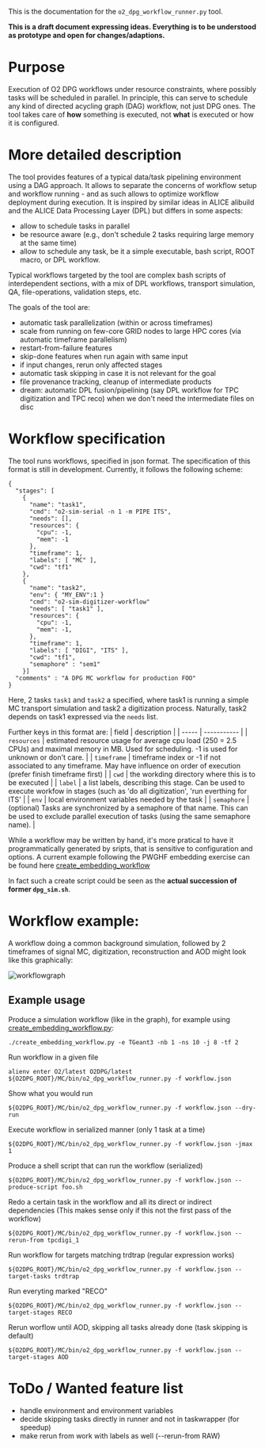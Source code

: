 This is the documentation for the `o2_dpg_workflow_runner.py` tool.

**This is a draft document expressing ideas. Everything is to be understood as prototype and open for changes/adaptions.**

# Purpose

Execution of O2 DPG workflows under resource constraints, where possibly tasks
will be scheduled in parallel.
In principle, this can serve to schedule any kind of directed acycling graph (DAG)
workflow, not just DPG ones. The tool takes care of **how** something is executed,
not **what** is executed or how it is configured.

# More detailed description

The tool provides features of a typical data/task pipelining environment
using a DAG approach. It allows to separate the concerns of workflow setup and workflow running - and as such
allows to optimize workflow deployment during execution.
It is inspired by similar ideas in ALICE alibuild and the ALICE Data Processing Layer (DPL) but differs in some aspects:

   * allow to schedule tasks in parallel
   * be resource aware (e.g., don't schedule 2 tasks requiring large memory at the same time)
   * allow to schedule any task, be it a simple executable, bash script, ROOT macro, or DPL workflow.

Typical workflows targeted by the tool are complex bash scripts of interdependent sections, with a mix of
DPL workflows, transport simulation, QA, file-operations, validation steps, etc.

The goals of the tool are:

   * automatic task parallelization (within or across timeframes)
   * scale from running on few-core GRID nodes to large HPC cores (via automatic timeframe parallelism)
   * restart-from-failure features
   * skip-done features when run again with same input
   * if input changes, rerun only affected stages
   * automatic task skipping in case it is not relevant for the goal
   * file provenance tracking, cleanup of intermediate products
   * dream: automatic DPL fusion/pipelining (say DPL workflow for TPC digitization and TPC reco) when we don't need the intermediate files
   on disc

# Workflow specification

The tool runs workflows, specified in json format. The specification of this format is
still in development. Currently, it follows the following scheme:

```
{
  "stages": [
    {
      "name": "task1",
      "cmd": "o2-sim-serial -n 1 -m PIPE ITS",
      "needs": [],
      "resources": {
        "cpu": -1,
        "mem": -1
      },
      "timeframe": 1,
      "labels": [ "MC" ],
      "cwd": "tf1"
    },
    {
      "name": "task2",
      "env": { "MY_ENV":1 }
      "cmd": "o2-sim-digitizer-workflow"
      "needs": [ "task1" ],
      "resources": {
        "cpu": -1,
        "mem": -1,
      },
      "timeframe": 1,
      "labels": [ "DIGI", "ITS" ],
      "cwd": "tf1",
      "semaphore" : "sem1"
    }]
  "comments" : "A DPG MC workflow for production FOO"
}
```
Here, 2 tasks `task1` and `task2` a specified, where task1 is running a simple MC transport simulation and task2 a digitization process.
Naturally, task2 depends on task1 expressed via the `needs` list.

Further keys in this format are:
| field | description |
| ----- | ----------- |
| `resources` | estimated resource usage for average cpu load (250 = 2.5 CPUs) and maximal memory in MB. Used for scheduling. -1 is used for unknown or don't care. |
| `timeframe` | timeframe index or -1 if not associated to any timeframe. May have influence on order of execution (prefer finish timeframe first) |
| `cwd` | the workding directory where this is to be executed |
| `label` | a list labels, describing this stage. Can be used to execute workfow in stages (such as 'do all digitization', 'run everthing for ITS' |
| `env` | local environment variables needed by the task |
| `semaphore` | (optional) Tasks are synchronized by a semaphore of that name. This can be used to exclude parallel execution of tasks (using the same semaphore name). |

While a workflow may be written by hand, it's more pratical to have it programmatically generated by sripts, that is sensitive to configuration and options. A current example following the PWGHF embedding exercise can be found here [create_embedding_workflow](https://github.com/AliceO2Group/O2DPG/blob/master/MC/run/PWGHF/create_embedding_workflow.py)

In fact such a create script could be seen as the **actual succession of former `dpg_sim.sh`**.

# Workflow example:

A workflow doing a common background simulation, followed by 2 timeframes of signal MC, digitization, reconstruction and AOD might look like this graphically:

![workflowgraph](./workflow.gv.png)

## Example usage

Produce a simulation workflow (like in the graph), for example using [create_embedding_workflow.py](https://github.com/AliceO2Group/O2DPG/blob/master/MC/run/PWGHF/create_embedding_workflow.py):
```
./create_embedding_workflow.py -e TGeant3 -nb 1 -ns 10 -j 8 -tf 2 
```

Run workflow in a given file
```
alienv enter O2/latest O2DPG/latest
${O2DPG_ROOT}/MC/bin/o2_dpg_workflow_runner.py -f workflow.json
```

Show what you would run
```
${O2DPG_ROOT}/MC/bin/o2_dpg_workflow_runner.py -f workflow.json --dry-run
```

Execute workflow in serialized manner (only 1 task at a time)
```
${O2DPG_ROOT}/MC/bin/o2_dpg_workflow_runner.py -f workflow.json -jmax 1
```

Produce a shell script that can run the workflow (serialized)
```
${O2DPG_ROOT}/MC/bin/o2_dpg_workflow_runner.py -f workflow.json --produce-script foo.sh
```

Redo a certain task in the workflow and all its direct or indirect dependencies
(This makes sense only if this not the first pass of the workflow)
```
${O2DPG_ROOT}/MC/bin/o2_dpg_workflow_runner.py -f workflow.json --rerun-from tpcdigi_1
```

Run workflow for targets matching trdtrap (regular expression works)
```
${O2DPG_ROOT}/MC/bin/o2_dpg_workflow_runner.py -f workflow.json --target-tasks trdtrap
```

Run everyting marked "RECO"
```
${O2DPG_ROOT}/MC/bin/o2_dpg_workflow_runner.py -f workflow.json --target-stages RECO
```

Rerun worflow until AOD, skipping all tasks already done (task skipping is default)
```
${O2DPG_ROOT}/MC/bin/o2_dpg_workflow_runner.py -f workflow.json --target-stages AOD
```

# ToDo / Wanted feature list

* handle environment and environment variables
* decide skipping tasks directly in runner and not in taskwrapper (for speedup)
* make rerun from work with labels as well (--rerun-from RAW)
